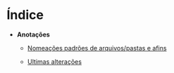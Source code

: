 # Índice

* <b>Anotações</b>
    - [Nomeações padrões de arquivos/pastas e afins](/python/Banco%20de%20dados%20exercicio/anotações/nomearPadraoArquivos.md)

    - [Ultimas alterações](/python/Banco%20de%20dados%20exercicio/anotações/alteracoesRecentes.md)
    
    

